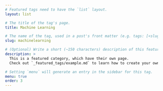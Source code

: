 ```yaml
---
# Featured tags need to have the `list` layout.
layout: list

# The title of the tag's page.
title: Machine Learning

# The name of the tag, used in a post's front matter (e.g. tags: [<slug>]).
slug: machinelearning

# (Optional) Write a short (~150 characters) description of this featured tag.
description: >
  This is a featured category, which have their own page.
  Check out `_featured_tags/example.md` to learn how to create your own.

# Setting `menu` will generate an entry in the sidebar for this tag.
menu: true
order: 3
---
```

